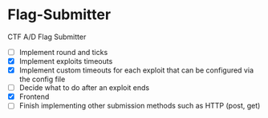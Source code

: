 # Flag-Submitter
CTF A/D Flag Submitter
- [ ] Implement round and ticks
- [x] Implement exploits timeouts
- [x] Implement custom timeouts for each exploit that can be configured via the config file
- [ ] Decide what to do after an exploit ends
- [x] Frontend
- [ ] Finish implementing other submission methods such as HTTP (post, get)
